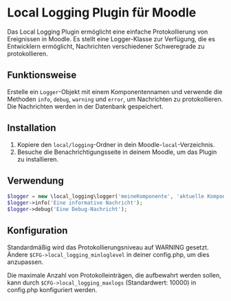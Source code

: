 # Local Logging Plugin für Moodle

Das Local Logging Plugin ermöglicht eine einfache Protokollierung von Ereignissen in Moodle. Es stellt eine Logger-Klasse zur Verfügung, die es Entwicklern ermöglicht, Nachrichten verschiedener Schweregrade zu protokollieren.

## Funktionsweise

Erstelle ein `Logger`-Objekt mit einem Komponentennamen und verwende die Methoden `info`, `debug`, `warning` und `error`, um Nachrichten zu protokollieren. Die Nachrichten werden in der Datenbank gespeichert.

## Installation

1. Kopiere den `local/logging`-Ordner in dein Moodle-`local`-Verzeichnis.
2. Besuche die Benachrichtigungsseite in deinem Moodle, um das Plugin zu installieren.

## Verwendung

```php
$logger = new \local_logging\logger('meineKomponente', 'aktuelle Komponente');
$logger->info('Eine informative Nachricht');
$logger->debug('Eine Debug-Nachricht');
```

## Konfiguration

Standardmäßig wird das Protokollierungsniveau auf WARNING gesetzt. Ändere `$CFG->local_logging_minloglevel` in deiner config.php, um dies anzupassen.

Die maximale Anzahl von Protokolleinträgen, die aufbewahrt werden sollen, kann durch `$CFG->local_logging_maxlogs` (Standardwert: 10000) in config.php konfiguriert werden.
